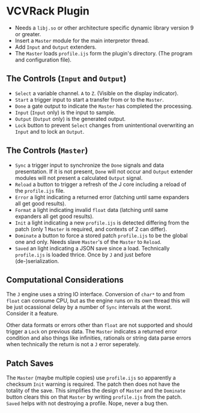 # VCVRack Plugin
  * Needs a `libj.so` or other architecture specific dynamic library version 9 or greater.
  * Insert a `Master` module for the main interpretor thread.
  * Add `Input` and `Output` extenders.
  * The `Master` loads `profile.ijs` form the plugin's directory. (The program and configuration file).
  
## The Controls (`Input` and `Output`)
  * `Select` a variable channel. `A` to `Z`. (Visible on the display indicator).
  * `Start` a trigger input to start a transfer from or to the `Master`.
  * `Done` a gate output to indicate the `Master` has completed the processing.
  * `Input` (`Input` only) is the input to sample.
  * `Output` (`Output` only) is the generated output.
  * `Lock` button to prevent `Select` changes from unintentional overwriting an `Input` and to lock an `Output`.
  
## The Controls (`Master`)
  * `Sync` a trigger input to synchronize the `Done` signals and data presentation. If it is not present, `Done` will not occur and `Output` extender modules will not present a calculated `Output` signal.
  * `Reload` a button to trigger a refresh of the J core including a reload of the `profile.ijs` file.
  * `Error` a light indicating a returned error (latching until same expanders all get good results).
  * `Format` a light indicating invalid `float` data (latching until same expanders all get good results).
  * `Init` a light indicating a new `profile.ijs` is detected differing from the patch (only 1 `Master` is required, and contexts of 2 can differ).
  * `Dominate` a button to force a stored patch `profile.ijs` to be the global one and only. Needs slave `Master`'s of the `Master` to `Reload`.
  * `Saved` an light indicating a JSON save since a load. Technically `profile.ijs` is loaded thrice. Once by `J` and just before (de-)serialization.
  
## Computational Considerations
The `J` engine uses a string IO interface. Conversion of `char*` to and from `float` can consume CPU, but as the engine runs on its own thread this will be just ocassional delay by a number of `Sync` intervals at the worst. Consider it a feature.

Other data formats or errors other than `float` are not supported and should trigger a `Lock` on previous data. The `Master` indicates a returned error condition and also things like infinities, rationals or string data parse errors when technically the return is not a `J` error seperately.

## Patch Saves
The `Master` (maybe multiple copies) use `profile.ijs` so apparently a checksum `Init` warning is required. The patch then does not have the totality of the save. This simplifies the design of `Master` and the `Dominate` button clears this on that `Master` by writing `profile.ijs` from the patch. `Saved` helps with not destroying a profile. Nope, never a bug then.
